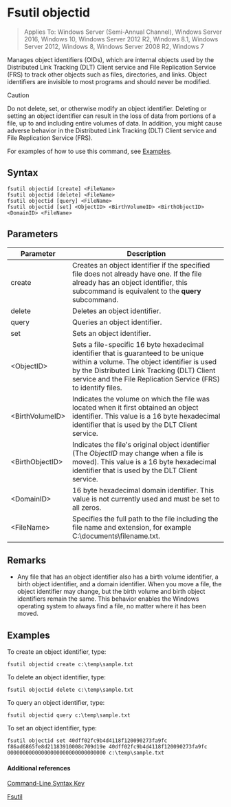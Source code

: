 # Fsutil objectid
>Applies To: Windows Server (Semi-Annual Channel), Windows Server 2016, Windows 10, Windows Server 2012 R2, Windows 8.1, Windows Server 2012, Windows 8, Windows Server 2008 R2, Windows 7

Manages object identifiers (OIDs), which are internal objects used by the Distributed Link Tracking (DLT) Client service and File Replication Service (FRS) to track other objects such as files, directories, and links. Object identifiers are invisible to most programs and should never be modified.

> [!CAUTION]
> Do not delete, set, or otherwise modify an object identifier. Deleting or setting an object identifier can result in the loss of data from portions of a file, up to and including entire volumes of data. In addition, you might cause adverse behavior in the Distributed Link Tracking (DLT) Client service and File Replication Service (FRS).

For examples of how to use this command, see [Examples](#BKMK_examples).

## Syntax

```
fsutil objectid [create] <FileName>
fsutil objectid [delete] <FileName>
fsutil objectid [query] <FileName>
fsutil objectid [set] <ObjectID> <BirthVolumeID> <BirthObjectID> <DomainID> <FileName>
```

## Parameters

|Parameter|Description|
|-------------|---------------|
|create|Creates an object identifier if the specified file does not already have one. If the file already has an object identifier, this subcommand is equivalent to the **query** subcommand.|
|delete|Deletes an object identifier.|
|query|Queries an object identifier.|
|set|Sets an object identifier.|
|\<ObjectID>|Sets a file-specific 16 byte hexadecimal identifier that is guaranteed to be unique within a volume. The object identifier is used by the Distributed Link Tracking (DLT) Client service and the File Replication Service (FRS) to identify files.|
|\<BirthVolumeID>|Indicates the volume on which the file was located when it first obtained an object identifier. This value is a 16 byte hexadecimal identifier that is used by the DLT Client service.|
|\<BirthObjectID>|Indicates the file's original object identifier (The *ObjectID* may change when a file is moved). This value is a 16 byte hexadecimal identifier that is used by the DLT Client service.|
|\<DomainID>|16 byte hexadecimal domain identifier. This value is not currently used and must be set to all zeros.|
|\<FileName>|Specifies the full path to the file including the file name and extension, for example C:\documents\filename.txt.|

## Remarks

-   Any file that has an object identifier also has a birth volume identifier, a birth object identifier, and a domain identifier. When you move a file, the object identifier may change, but the birth volume and birth object identifiers remain the same. This behavior enables the Windows operating system to always find a file, no matter where it has been moved.

## <a name="BKMK_examples"></a>Examples
To create an object identifier, type:

`fsutil objectid create c:\temp\sample.txt`

To delete an object identifier, type:

`fsutil objectid delete c:\temp\sample.txt`

To query an object identifier, type:

`fsutil objectid query c:\temp\sample.txt`

To set an object identifier, type:

`fsutil objectid set 40dff02fc9b4d4118f120090273fa9fc f86ad6865fe8d21183910008c709d19e 40dff02fc9b4d4118f120090273fa9fc 00000000000000000000000000000000 c:\temp\sample.txt`

#### Additional references
[Command-Line Syntax Key](Command-Line-Syntax-Key.md)

[Fsutil](Fsutil.md)


